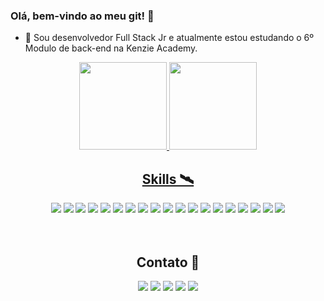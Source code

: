 ### Olá, bem-vindo ao meu git! 🕺

- 🌱 Sou desenvolvedor Full Stack Jr e atualmente estou estudando o 6º Modulo de back-end na Kenzie Academy.

<div align="center">
  <a href="https://github.com/nicollasanderson" />
  <img height="140em" src="https://github-readme-stats.vercel.app/api?username=nicollasanderson&show_icons=true&theme=cobalt&include_all_commits=true&count_private=true"/>
  <img height="140em" src="https://github-readme-stats.vercel.app/api/top-langs/?username=nicollasanderson&layout=compact&langs_count=7&theme=cobalt"/>
</div>

<div align="center" >
  <h2>Skills 🛰️</h2>
  <a href="#"><img src="https://img.shields.io/badge/HTML5-E34F26?style=for-the-badge&logo=html5&logoColor=white"></a>
  <a href="#"><img src="https://img.shields.io/badge/CSS3-1572B6?style=for-the-badge&logo=css3&logoColor=white"></a>
  <a href="#"><img src="https://img.shields.io/badge/JavaScript-F7DF1E?style=for-the-badge&logo=javascript&logoColor=black"></a>
  <a href="#"><img src="https://img.shields.io/badge/Node.js-43853D?style=for-the-badge&logo=node.js&logoColor=white"></a>
  <a href="#"><img src="https://img.shields.io/badge/TypeScript-007ACC?style=for-the-badge&logo=typescript&logoColor=white"></a>
  <a href="#"><img src="https://img.shields.io/badge/Express.js-404D59?style=for-the-badge"></a>
  <a href="#"><img src="https://img.shields.io/badge/React-20232A?style=for-the-badge&logo=react&logoColor=61DAFB"></a>
  <a href="#"><img src="https://img.shields.io/badge/styled--components-DB7093?style=for-the-badge&logo=styled-components&logoColor=white"></a>
  <a href="#"><img src="https://img.shields.io/badge/Material--UI-0081CB?style=for-the-badge&logo=material-ui&logoColor=white"></a>
  <a href="#"><img src="https://img.shields.io/badge/Redux-593D88?style=for-the-badge&logo=redux&logoColor=white"></a>
  <a href="#"><img src="https://img.shields.io/badge/React_Router-CA4245?style=for-the-badge&logo=react-router&logoColor=white"></a>
  <a href="#"><img src="https://img.shields.io/badge/PostgreSQL-316192?style=for-the-badge&logo=postgresql&logoColor=white"></a>
  <a href="#"><img src="https://img.shields.io/badge/Heroku-430098?style=for-the-badge&logo=heroku&logoColor=white"></a>
  <a href="#"><img src="https://img.shields.io/badge/Docker-2496ED?style=for-the-badge&logo=docker&logoColor=white"></a>
  <a href="#"><img src="https://img.shields.io/badge/Git-E34F26?style=for-the-badge&logo=git&logoColor=white"></a>
  <a href="#"><img src="https://img.shields.io/badge/Linux-E34F26?style=for-the-badge&logo=linux&logoColor=black"></a> 
  <a href="#"><img src="https://img.shields.io/badge/Python-14354C?style=for-the-badge&logo=python&logoColor=white"></a> 
  <a href="#"><img src="https://img.shields.io/badge/Django-092E20?style=for-the-badge&logo=django&logoColor=white"></a> 
  <a href="#"><img src="https://img.shields.io/badge/SQLite-07405E?style=for-the-badge&logo=sqlite&logoColor=white"></a> 
</div>
 <br>
 <br>
  
<link rel="stylesheet" href="https://cdn.jsdelivr.net/gh/devicons/devicon@v2.15.1/devicon.min.css">

  <div align="center"> 
  <h2>Contato 🥷</h2>
  <a href="https://www.youtube.com/user/SrCraftt" target="_blank"><img src="https://img.shields.io/badge/YouTube-FF0000?style=for-the-badge&logo=youtube&logoColor=white" target="_blank"></a>
 	<a href="https://www.twitch.tv/marmiteiro" target="_blank"><img src="https://img.shields.io/badge/Twitch-9146FF?style=for-the-badge&logo=twitch&logoColor=white" target="_blank"></a>
 <a href="https://discord.gg/texyyzy4Ve" target="_blank"><img src="https://img.shields.io/badge/Discord-7289DA?style=for-the-badge&logo=discord&logoColor=white" target="_blank"></a> 
 <a href="https://www.linkedin.com/in/nicollas-anderson/" target="_blank"><img src="https://img.shields.io/badge/-LinkedIn-%230077B5?style=for-the-badge&logo=linkedin&logoColor=white" target="_blank"></a> 
 <a href="https://steamcommunity.com/id/marmiteirodlc/" target="_blank"><img src="https://img.shields.io/badge/Steam-000000?style=for-the-badge&logo=steam&logoColor=white" target="_blank"></a>    
 
</div>

<!--
**nicollasanderson/nicollasanderson** is a ✨ _special_ ✨ repository because its `README.md` (this file) appears on your GitHub profile.

Here are some ideas to get you started:

- 🔭 I’m currently working on ...
- 🌱 I’m currently learning ...
- 👯 I’m looking to collaborate on ...
- 🤔 I’m looking for help with ...
- 💬 Ask me about ...
- 📫 How to reach me: ...
- 😄 Pronouns: ...
- ⚡ Fun fact: ...
-->
